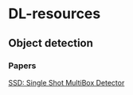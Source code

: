# DL-resources

## Object detection
### Papers
[SSD: Single Shot MultiBox Detector](https://arxiv.org/abs/1512.02325)
